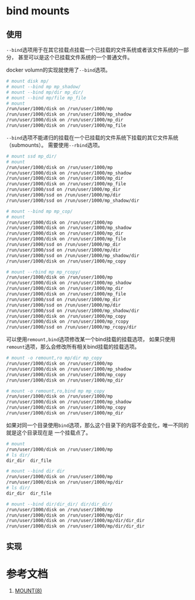 # bind mounts

## 使用

`--bind`选项用于在其它挂载点挂载一个已挂载的文件系统或者该文件系统的一部分，
甚至可以是这个已挂载文件系统的一个普通文件。

docker volumn的实现就使用了`--bind`选项。

```bash
# mount disk mp/
# mount --bind mp mp_shadow/
# mount --bind mp/dir mp_dir/
# mount --bind mp/file mp_file
# mount
/run/user/1000/disk on /run/user/1000/mp
/run/user/1000/disk on /run/user/1000/mp_shadow
/run/user/1000/disk on /run/user/1000/mp_dir
/run/user/1000/disk on /run/user/1000/mp_file
```

`--bind`选项不能递归的挂载在一个已挂载的文件系统下挂载的其它文件系统（submounts）。
需要使用`--rbind`选项。

```bash
# mount ssd mp_dir/
# mount
/run/user/1000/disk on /run/user/1000/mp
/run/user/1000/disk on /run/user/1000/mp_shadow
/run/user/1000/disk on /run/user/1000/mp_dir
/run/user/1000/disk on /run/user/1000/mp_file
/run/user/1000/ssd on /run/user/1000/mp_dir
/run/user/1000/ssd on /run/user/1000/mp/dir
/run/user/1000/ssd on /run/user/1000/mp_shadow/dir

# mount --bind mp mp_cop/
# mount
/run/user/1000/disk on /run/user/1000/mp
/run/user/1000/disk on /run/user/1000/mp_shadow
/run/user/1000/disk on /run/user/1000/mp_dir
/run/user/1000/disk on /run/user/1000/mp_file
/run/user/1000/ssd on /run/user/1000/mp_dir
/run/user/1000/ssd on /run/user/1000/mp/dir
/run/user/1000/ssd on /run/user/1000/mp_shadow/dir
/run/user/1000/disk on /run/user/1000/mp_copy

# mount --rbind mp mp_rcopy/
/run/user/1000/disk on /run/user/1000/mp
/run/user/1000/disk on /run/user/1000/mp_shadow
/run/user/1000/disk on /run/user/1000/mp_dir
/run/user/1000/disk on /run/user/1000/mp_file
/run/user/1000/ssd on /run/user/1000/mp_dir
/run/user/1000/ssd on /run/user/1000/mp/dir
/run/user/1000/ssd on /run/user/1000/mp_shadow/dir
/run/user/1000/disk on /run/user/1000/mp_copy
/run/user/1000/disk on /run/user/1000/mp_rcopy
/run/user/1000/ssd on /run/user/1000/mp_rcopy/dir
```

可以使用`remount,bind`选项修改某一个bind挂载的挂载选项，
如果只使用`remount`选项，那么会修改所有相关bind挂载的挂载选项。

```bash
# mount -o remount,ro mp/dir mp_copy
/run/user/1000/disk on /run/user/1000/mp
/run/user/1000/disk on /run/user/1000/mp_shadow
/run/user/1000/disk on /run/user/1000/mp_copy
/run/user/1000/disk on /run/user/1000/mp_dir

# mount -o remount,ro,bind mp mp_copy
/run/user/1000/disk on /run/user/1000/mp
/run/user/1000/disk on /run/user/1000/mp_shadow
/run/user/1000/disk on /run/user/1000/mp_copy
/run/user/1000/disk on /run/user/1000/mp_dir
```

如果对同一个目录使用`bind`选项，那么这个目录下的内容不会变化，唯一不同的就是这个目录现在是
一个挂载点了。

```bash
# mount
/run/user/1000/disk on /run/user/1000/mp
# ls dir/
dir_dir  dir_file

# mount --bind dir dir
/run/user/1000/disk on /run/user/1000/mp
/run/user/1000/disk on /run/user/1000/mp/dir
# ls dir/
dir_dir  dir_file

# mount --bind dir/dir_dir/ dir/dir_dir/
/run/user/1000/disk on /run/user/1000/mp
/run/user/1000/disk on /run/user/1000/mp/dir
/run/user/1000/disk on /run/user/1000/mp/dir/dir_dir
/run/user/1000/disk on /run/user/1000/mp/dir/dir_dir
```

## 实现

# 参考文档

1. [MOUNT(8)](http://man7.org/linux/man-pages/man8/mount.8.html)

